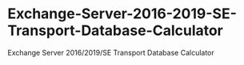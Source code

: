 # Exchange-Server-2016-2019-SE-Transport-Database-Calculator
Exchange Server 2016/2019/SE Transport Database Calculator
